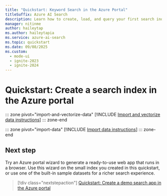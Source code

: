 ```yaml
---
title: "Quickstart: Keyword Search in the Azure Portal"
titleSuffix: Azure AI Search
description: Learn how to create, load, and query your first search index using an import wizard in the Azure portal. This quickstart uses a fictitious hotel dataset for sample data.
manager: nitinme
author: haileytap
ms.author: haileytapia
ms.service: azure-ai-search
ms.topic: quickstart
ms.date: 09/08/2025
ms.custom:
  - mode-ui
  - ignite-2023
  - ignite-2024
---
```


# Quickstart: Create a search index in the Azure portal

::: zone pivot="import-and-vectorize-data"
[!INCLUDE [Import and vectorize data instructions](includes/how-tos/search-get-started-portal-import-and-vectorize-data.md)]
::: zone-end

::: zone pivot="import-data"
[!INCLUDE [Import data instructions](includes/how-tos/search-get-started-portal-import-data.md)]
::: zone-end

## Next step

Try an Azure portal wizard to generate a ready-to-use web app that runs in a browser. Use this wizard on the small index you created in this quickstart, or use one of the built-in sample datasets for a richer search experience.

> [!div class="nextstepaction"]
> [Quickstart: Create a demo search app in the Azure portal](search-create-app-portal.md)
